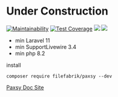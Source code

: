 # Under Construction


[![Maintainability](https://api.codeclimate.com/v1/badges/8fb2aa3bee24a1606bfb/maintainability)](https://codeclimate.com/github/Filefabrik/paxsy/maintainability)
[![Test Coverage](https://api.codeclimate.com/v1/badges/8fb2aa3bee24a1606bfb/test_coverage)](https://codeclimate.com/github/Filefabrik/paxsy/test_coverage)
![](https://github.com/Filefabrik/paxsy/actions/workflows/pestphp.yml/badge.svg)
![](https://github.com/Filefabrik/paxsy/actions/workflows/phpstan.yml/badge.svg)

* min Laravel 11
* min SupportLivewire 3.4
* min php 8.2


install

```shell
composer require filefabrik/paxsy --dev
```

[Paxsy Doc Site](https://paxsy.filefabrik.com)
